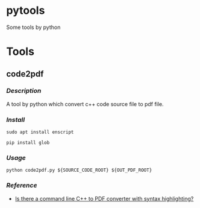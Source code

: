 # pytools
Some tools by python

# Tools
## code2pdf
### *Description*
A tool by python which convert c++ code source file to pdf file.
### *Install*
```sudo apt install enscript```

```pip install glob```
### *Usage*
```python code2pdf.py ${SOURCE_CODE_ROOT} ${OUT_PDF_ROOT}```
### *Reference*
- [Is there a command line C++ to PDF converter with syntax highlighting?](https://stackoverflow.com/questions/2649373/is-there-a-command-line-c-to-pdf-converter-with-syntax-highlighting)